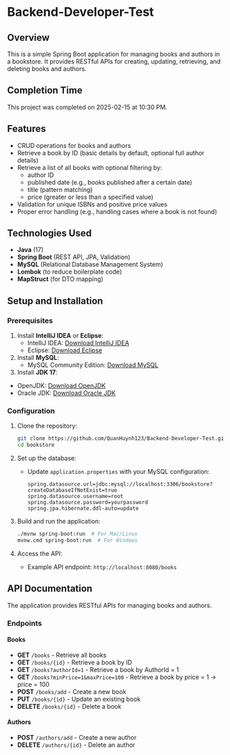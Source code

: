 # Backend-Developer-Test

## Overview
This is a simple Spring Boot application for managing books and authors in a bookstore. It provides RESTful APIs for creating, updating, retrieving, and deleting books and authors.
## Completion Time
This project was completed on 2025-02-15 at 10:30 PM.

## Features
- CRUD operations for books and authors
- Retrieve a book by ID (basic details by default, optional full author details)
- Retrieve a list of all books with optional filtering by:
  - author ID
  - published date (e.g., books published after a certain date)
  - title (pattern matching)
  - price (greater or less than a specified value)
- Validation for unique ISBNs and positive price values
- Proper error handling (e.g., handling cases where a book is not found)

## Technologies Used
- **Java** (17)
- **Spring Boot** (REST API, JPA, Validation)
- **MySQL** (Relational Database Management System)
- **Lombok** (to reduce boilerplate code)
- **MapStruct** (for DTO mapping)

## Setup and Installation

### Prerequisites
1. Install **IntelliJ IDEA** or **Eclipse**:
   - IntelliJ IDEA: [Download IntelliJ IDEA](https://www.jetbrains.com/idea/download/)
   - Eclipse: [Download Eclipse](https://www.eclipse.org/downloads/)
2. Install **MySQL**:
   - MySQL Community Edition: [Download MySQL](https://dev.mysql.com/downloads/installer/)
3. Install **JDK 17**:
 - OpenJDK: [Download OpenJDK](https://adoptium.net/)
 - Oracle JDK: [Download Oracle JDK](https://www.oracle.com/java/technologies/javase/jdk17-archive-downloads.html)

### Configuration
1. Clone the repository:
   ```sh
   git clone https://github.com/QuanHuynh123/Backend-Developer-Test.git
   cd bookstore
   ```
2. Set up the database:
   - Update `application.properties` with your MySQL configuration:
     ```properties
     spring.datasource.url=jdbc:mysql://localhost:3306/bookstore?createDatabaseIfNotExist=true
     spring.datasource.username=root
     spring.datasource.password=yourpassword
     spring.jpa.hibernate.ddl-auto=update
     ```
3. Build and run the application:
   ```sh
   ./mvnw spring-boot:run  # For Mac/Linux
   mvnw.cmd spring-boot:run  # For Windows
   ```

4. Access the API:
   - Example API endpoint: `http://localhost:8080/books`

## API Documentation
The application provides RESTful APIs for managing books and authors.

### Endpoints
#### Books
- **GET** `/books` - Retrieve all books
- **GET** `/books/{id}` - Retrieve a book by ID
- **GET** `/books?authorId=1` - Retrieve a book by AuthorId = 1
- **GET** `/books?minPrice=1&maxPrice=100` - Retrieve a book by price = 1 -> price = 100
- **POST** `/books/add` - Create a new book
- **PUT** `/books/{id}` - Update an existing book
- **DELETE** `/books/{id}` - Delete a book

#### Authors
- **POST** `/authors/add` - Create a new author
- **DELETE** `/authors/{id}` - Delete an author



